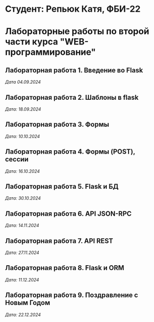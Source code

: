 # Студент: Репьюк Катя, ФБИ-22

# Лабораторные работы по второй части курса "WEB-программирование"

## Лабораторная работа 1. Введение во Flask

*Дата 04.09.2024*

## Лабораторная работа 2. Шаблоны в flask

*Дата: 18.09.2024*

## Лабораторная работа 3. Формы

*Дата: 10.10.2024*

## Лабораторная работа 4. Формы (POST), сессии

*Дата: 16.10.2024*

## Лабораторная работа 5. Flask и БД

*Дата: 30.10.2024*

## Лабораторная работа 6. API JSON-RPC

*Дата: 14.11.2024*

## Лабораторная работа 7. API REST

*Дата: 27.11.2024*

## Лабораторная работа 8. Flask и ORM

*Дата: 11.12.2024*

## Лабораторная работа 9. Поздравление с Новым Годом

*Дата: 22.12.2024*

